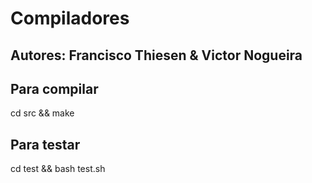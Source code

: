 # Compiladores
## Autores: Francisco Thiesen & Victor Nogueira

## Para compilar
cd src && make

## Para testar
cd test && bash test.sh
